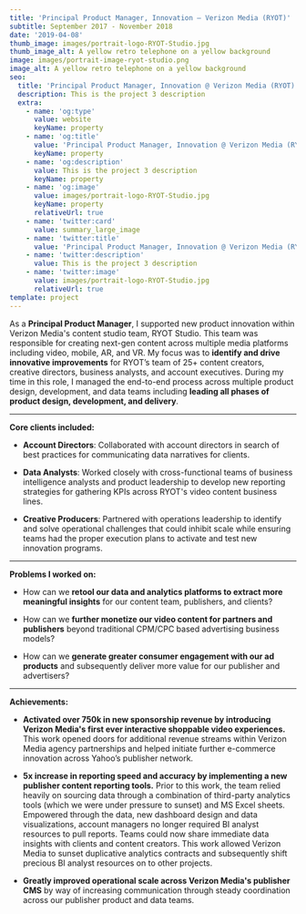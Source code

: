 ```yaml
---
title: 'Principal Product Manager, Innovation — Verizon Media (RYOT)'
subtitle: September 2017 - November 2018
date: '2019-04-08'
thumb_image: images/portrait-logo-RYOT-Studio.jpg
thumb_image_alt: A yellow retro telephone on a yellow background
image: images/portrait-image-ryot-studio.png
image_alt: A yellow retro telephone on a yellow background
seo:
  title: 'Principal Product Manager, Innovation @ Verizon Media (RYOT)'
  description: This is the project 3 description
  extra:
    - name: 'og:type'
      value: website
      keyName: property
    - name: 'og:title'
      value: 'Principal Product Manager, Innovation @ Verizon Media (RYOT)'
      keyName: property
    - name: 'og:description'
      value: This is the project 3 description
      keyName: property
    - name: 'og:image'
      value: images/portrait-logo-RYOT-Studio.jpg
      keyName: property
      relativeUrl: true
    - name: 'twitter:card'
      value: summary_large_image
    - name: 'twitter:title'
      value: 'Principal Product Manager, Innovation @ Verizon Media (RYOT)'
    - name: 'twitter:description'
      value: This is the project 3 description
    - name: 'twitter:image'
      value: images/portrait-logo-RYOT-Studio.jpg
      relativeUrl: true
template: project
---
```

As a **Principal Product Manager**, I supported new product innovation within Verizon Media's content studio team, RYOT Studio. This team was responsible for creating next-gen content across multiple media platforms including video, mobile, AR, and VR. My focus was to **identify and drive innovative improvements** for RYOT’s team of 25+ content creators, creative directors, business analysts, and account executives. During my time in this role, I managed the end-to-end process across multiple product design, development, and data teams including **leading all phases of product design, development, and delivery**.

<HR>

**Core clients included:**

*   **Account Directors**: Collaborated with account directors in search of best practices for communicating data narratives for clients.

<!---->

*   **Data Analysts**: Worked closely with cross-functional teams of business intelligence analysts and product leadership to develop new reporting strategies for gathering KPIs across RYOT's video content business lines.

<!---->

*   **Creative Producers**: Partnered with operations leadership to identify and solve operational challenges that could inhibit scale while ensuring teams had the proper execution plans to activate and test new innovation programs.

<HR>

**Problems I worked on:**

*   How can we **retool our data and analytics platforms to extract more meaningful insights** for our content team, publishers, and clients?

<!---->

*   How can we **further monetize our video content for partners and publishers** beyond traditional CPM/CPC based advertising business models?

<!---->

*   How can we **generate greater consumer engagement with our ad products** and subsequently deliver more value for our publisher and advertisers?

***

**Achievements:**

*   **Activated over 750k in new sponsorship revenue by introducing Verizon Media's first ever interactive shoppable video experiences.** This work opened doors for additional revenue streams within Verizon Media agency partnerships and helped initiate further e-commerce innovation across Yahoo’s publisher network.

<!---->

*   **5x increase in reporting speed and accuracy by implementing a new publisher content reporting tools.** Prior to this work, the team relied heavily on sourcing data through a combination of third-party analytics tools (which we were under pressure to sunset) and MS Excel sheets. Empowered through the data, new dashboard design and data visualizations, account managers no longer required BI analyst resources to pull reports. Teams could now share immediate data insights with clients and content creators. This work allowed Verizon Media to sunset duplicative analytics contracts and subsequently shift precious BI analyst resources on to other projects.

<!---->

*   **Greatly improved operational scale across Verizon Media's publisher CMS** by way of increasing communication through steady coordination across our publisher product and data teams.
